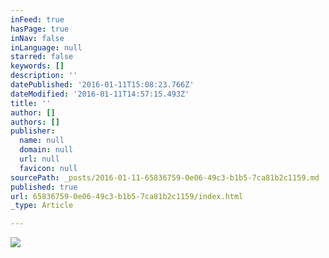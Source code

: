 ```yaml
---
inFeed: true
hasPage: true
inNav: false
inLanguage: null
starred: false
keywords: []
description: ''
datePublished: '2016-01-11T15:08:23.766Z'
dateModified: '2016-01-11T14:57:15.493Z'
title: ''
author: []
authors: []
publisher:
  name: null
  domain: null
  url: null
  favicon: null
sourcePath: _posts/2016-01-11-65836759-0e06-49c3-b1b5-7ca81b2c1159.md
published: true
url: 65836759-0e06-49c3-b1b5-7ca81b2c1159/index.html
_type: Article

---
```

![](https://the-grid-user-content.s3-us-west-2.amazonaws.com/6d408707-04cc-4abb-b29c-bac3ee1febf8.JPG)